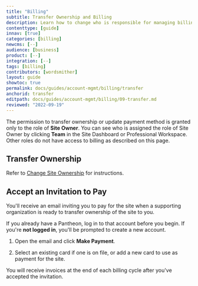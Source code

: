 ```yaml
---
title: "Billing"
subtitle: Transfer Ownership and Billing
description: Learn how to change who is responsible for managing billing.
contenttype: [guide]
innav: [true]
categories: [billing]
newcms: [--]
audience: [business]
product: [--]
integration: [--]
tags: [billing]
contributors: [wordsmither]
layout: guide
showtoc: true
permalink: docs/guides/account-mgmt/billing/transfer
anchorid: transfer
editpath: docs/guides/account-mgmt/billing/09-transfer.md
reviewed: "2022-09-19"
---
```


The permission to transfer ownership or update payment method is granted only to the role of **Site Owner**. You can see who is assigned the role of Site Owner by clicking **<span class="glyphicons glyphicons-group"></span> Team** in the Site Dashboard or Professional Workspace. Other roles do not have access to billing as described on this page.

## Transfer Ownership

Refer to [Change Site Ownership](/guides/account-mgmt/workspace-sites-teams/sites#change-site-ownership) for instructions.

## Accept an Invitation to Pay

You'll receive an email inviting you to pay for the site when a supporting organization is ready to transfer ownership of the site to you.

<Alert title="Note" type="info" >

If you already have a Pantheon, log in to that account before you begin. If you're **not logged in**, you'll be prompted to create a new account.

</Alert>

1. Open the email and click **Make Payment**.

1. Select an existing card if one is on file, or add a new card to use as payment for the site.

You will receive invoices at the end of each billing cycle after you've accepted the invitation.